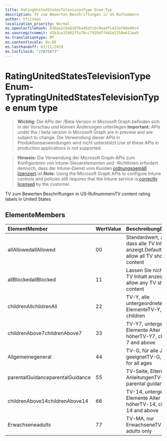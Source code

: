 ```yaml
---
title: RatingUnitedStatesTelevisionType Enum-Typ
description: TV zum Bewerten Beschriftungen in US-Rufnummern
author: tfitzmac
localization_priority: Normal
ms.openlocfilehash: 036ea2cbe81076a45dfcbc9aadfc433af60e00c4
ms.sourcegitcommit: d2b3ca32602ffa76cc7925d7f4d1e2258e611ea5
ms.translationtype: MT
ms.contentlocale: de-DE
ms.lasthandoff: 01/11/2019
ms.locfileid: "27875873"
---
```

# <a name="ratingunitedstatestelevisiontype-enum-type"></a><span data-ttu-id="61808-103">RatingUnitedStatesTelevisionType Enum-Typ</span><span class="sxs-lookup"><span data-stu-id="61808-103">ratingUnitedStatesTelevisionType enum type</span></span>

> <span data-ttu-id="61808-104">**Wichtig:** Die APIs der /Beta-Version in Microsoft Graph befinden sich in der Vorschau und können Änderungen unterliegen.</span><span class="sxs-lookup"><span data-stu-id="61808-104">**Important:** APIs under the / beta version in Microsoft Graph are in preview and are subject to change.</span></span> <span data-ttu-id="61808-105">Die Verwendung dieser APIs in Produktionsanwendungen wird nicht unterstützt.</span><span class="sxs-lookup"><span data-stu-id="61808-105">Use of these APIs in production applications is not supported.</span></span>

> <span data-ttu-id="61808-106">**Hinweis:** Die Verwendung der Microsoft Graph-APIs zum Konfigurieren von Intune-Steuerelementen und -Richtlinien erfordert dennoch, dass der Intune-Dienst vom Kunden [ordnungsgemäß lizenziert](https://go.microsoft.com/fwlink/?linkid=839381) ist.</span><span class="sxs-lookup"><span data-stu-id="61808-106">**Note:** Using the Microsoft Graph APIs to configure Intune controls and policies still requires that the Intune service is [correctly licensed](https://go.microsoft.com/fwlink/?linkid=839381) by the customer.</span></span>

<span data-ttu-id="61808-107">TV zum Bewerten Beschriftungen in US-Rufnummern</span><span class="sxs-lookup"><span data-stu-id="61808-107">TV content rating labels in United States</span></span>
## <a name="members"></a><span data-ttu-id="61808-108">Elemente</span><span class="sxs-lookup"><span data-stu-id="61808-108">Members</span></span>
|<span data-ttu-id="61808-109">Element</span><span class="sxs-lookup"><span data-stu-id="61808-109">Member</span></span>|<span data-ttu-id="61808-110">Wert</span><span class="sxs-lookup"><span data-stu-id="61808-110">Value</span></span>|<span data-ttu-id="61808-111">Beschreibung</span><span class="sxs-lookup"><span data-stu-id="61808-111">Description</span></span>|
|:---|:---|:---|
|<span data-ttu-id="61808-112">allAllowed</span><span class="sxs-lookup"><span data-stu-id="61808-112">allAllowed</span></span>|<span data-ttu-id="61808-113">0</span><span class="sxs-lookup"><span data-stu-id="61808-113">0</span></span>|<span data-ttu-id="61808-114">Standardwert, zulassen, dass alle TV Inhalt anzeigt.</span><span class="sxs-lookup"><span data-stu-id="61808-114">Default value, allow all TV shows content</span></span>|
|<span data-ttu-id="61808-115">allBlocked</span><span class="sxs-lookup"><span data-stu-id="61808-115">allBlocked</span></span>|<span data-ttu-id="61808-116">1</span><span class="sxs-lookup"><span data-stu-id="61808-116">1</span></span>|<span data-ttu-id="61808-117">Lassen Sie nicht, dass alle TV Inhalt anzeigt.</span><span class="sxs-lookup"><span data-stu-id="61808-117">Do not allow any TV shows content</span></span>|
|<span data-ttu-id="61808-118">childrenAll</span><span class="sxs-lookup"><span data-stu-id="61808-118">childrenAll</span></span>|<span data-ttu-id="61808-119">2</span><span class="sxs-lookup"><span data-stu-id="61808-119">2</span></span>|<span data-ttu-id="61808-120">TV-Y, alle untergeordneten Elemente</span><span class="sxs-lookup"><span data-stu-id="61808-120">TV-Y, all children</span></span>|
|<span data-ttu-id="61808-121">childrenAbove7</span><span class="sxs-lookup"><span data-stu-id="61808-121">childrenAbove7</span></span>|<span data-ttu-id="61808-122">3</span><span class="sxs-lookup"><span data-stu-id="61808-122">3</span></span>|<span data-ttu-id="61808-123">TV-Y7, untergeordnete Elemente Alter 7 und höher</span><span class="sxs-lookup"><span data-stu-id="61808-123">TV-Y7, children age 7 and above</span></span>|
|<span data-ttu-id="61808-124">Allgemeine</span><span class="sxs-lookup"><span data-stu-id="61808-124">general</span></span>|<span data-ttu-id="61808-125">4</span><span class="sxs-lookup"><span data-stu-id="61808-125">4</span></span>|<span data-ttu-id="61808-126">TV-G, für alle Jahren geeignet</span><span class="sxs-lookup"><span data-stu-id="61808-126">TV-G, suitable for all ages</span></span>|
|<span data-ttu-id="61808-127">parentalGuidance</span><span class="sxs-lookup"><span data-stu-id="61808-127">parentalGuidance</span></span>|<span data-ttu-id="61808-128">5</span><span class="sxs-lookup"><span data-stu-id="61808-128">5</span></span>|<span data-ttu-id="61808-129">TV-Seite, Eltern Anleitungen</span><span class="sxs-lookup"><span data-stu-id="61808-129">TV-PG, parental guidance</span></span>|
|<span data-ttu-id="61808-130">childrenAbove14</span><span class="sxs-lookup"><span data-stu-id="61808-130">childrenAbove14</span></span>|<span data-ttu-id="61808-131">6</span><span class="sxs-lookup"><span data-stu-id="61808-131">6</span></span>|<span data-ttu-id="61808-132">TV-14, untergeordnete Elemente Alter 14 und höher</span><span class="sxs-lookup"><span data-stu-id="61808-132">TV-14, children age 14 and above</span></span>|
|<span data-ttu-id="61808-133">Erwachsene</span><span class="sxs-lookup"><span data-stu-id="61808-133">adults</span></span>|<span data-ttu-id="61808-134">7</span><span class="sxs-lookup"><span data-stu-id="61808-134">7</span></span>|<span data-ttu-id="61808-135">TV-MA, nur Erwachsene</span><span class="sxs-lookup"><span data-stu-id="61808-135">TV-MA, adults only</span></span>|





